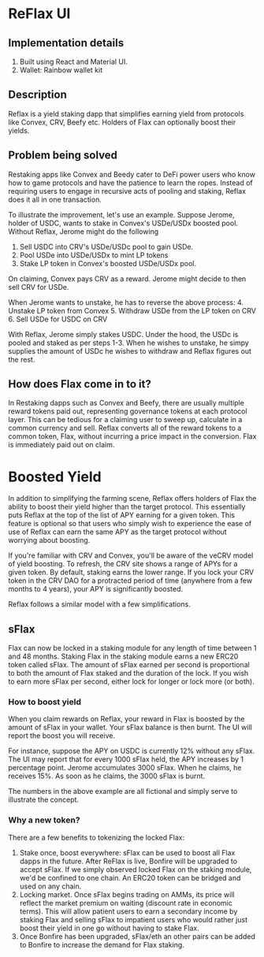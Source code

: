 # ReFlax UI

## Implementation details
1. Built using React and Material UI.
2. Wallet: Rainbow wallet kit

## Description
Reflax is a yield staking dapp that simplifies earning yield from protocols like Convex, CRV, Beefy etc. Holders of Flax can optionally boost their yields.

## Problem being solved
Restaking apps like Convex and Beedy cater to DeFi power users who know how to game protocols and have the patience to learn the ropes. Instead of requiring users to engage in recursive acts of pooling and staking, Reflax does it all in one transaction. 

To illustrate the improvement, let's use an example. Suppose Jerome, holder of USDC, wants to stake in Convex's USDe/USDx boosted pool. Without Reflax, Jerome might do the following

1. Sell USDC into CRV's USDe/USDc pool to gain USDe.
2. Pool USDe into USDe/USDx to mint LP tokens
3. Stake LP token in Convex's boosted USDe/USDx pool.

On claiming, Convex pays CRV as a reward. Jerome might decide to then sell CRV for USDe.

When Jerome wants to unstake, he has to reverse the above process:
4. Unstake LP token from Convex
5. Withdraw USDe from the LP token on CRV
6. Sell USDe for USDC on CRV


With Reflax, Jerome simply stakes USDC. Under the hood, the USDc is pooled and staked as per steps 1-3. When he wishes to unstake, he simpy supplies the amount of USDc he wishes to withdraw and Reflax figures out the rest.

## How does Flax come in to it?
In Restaking dapps such as Convex and Beefy, there are usually multiple reward tokens paid out, representing governance tokens at each protocol layer. This can be tedious for a claiming user to sweep up, calculate in a common currency and sell. Reflax converts all of the reward tokens to a common token, Flax, without incurring a price impact in the conversion. 
Flax is immediately paid out on claim.

# Boosted Yield
In addition to simplifying the farming scene, Reflax offers holders of Flax the ability to boost their yield higher than the target protocol. This essentially puts Reflax at the top of the list of APY earning for a given token. This feature is optional so that users who simply wish to experience the ease of use of Reflax can earn the same APY as the target protocol without worrying about boosting.

If you're familiar with CRV and Convex, you'll be aware of the veCRV model of yield boosting. To refresh, the CRV site shows a range of APYs for a given token. By default, staking earns the lower range. If you lock your CRV token in the CRV DAO for a protracted period of time (anywhere from a few months to 4 years), your APY is significantly boosted.

Reflax follows a similar model with a few simplifications.

## sFlax
Flax can now be locked in a staking module for any length of time between 1 and 48 months. Staking Flax in the staking module earns a new ERC20 token called sFlax. The amount of sFlax earned per second is proportional to both the amount of Flax staked and the duration of the lock. If you wish to earn more sFlax per second, either lock for longer or lock more (or both).

### How to boost yield

When you claim rewards on Reflax, your reward in Flax is boosted by the amount of sFlax in your wallet. Your sFlax balance is then burnt. The UI will report the boost you will receive.

For instance, suppose the APY on USDC is currently 12% without any sFlax. The UI may report that for every 1000 sFlax held, the APY increases by 1 percentage point. Jerome accumulates 3000 sFlax. When he claims, he receives 15%. 
As soon as he claims, the 3000 sFlax is burnt.

The numbers in the above example are all fictional and simply serve to illustrate the concept.

### Why a new token?

There are a few benefits to tokenizing the locked Flax: 
1. Stake once, boost everywhere: sFlax can be used to boost all Flax dapps in the future. After ReFlax is live, Bonfire will be upgraded to accept sFlax. If we simply observed locked Flax on the staking module, we'd be confined to one chain. An ERC20 token can be bridged and used on any chain.
2. Locking market. Once sFlax begins trading on AMMs, its price will reflect the market premium on waiting (discount rate in economic terms). This will allow patient users to earn a secondary income by staking Flax and selling sFlax to impatient users who would rather just boost their yield in one go without having to stake Flax.
3. Once Bonfire has been upgraded, sFlax/eth an other pairs can be added to Bonfire to increase the demand for Flax staking.